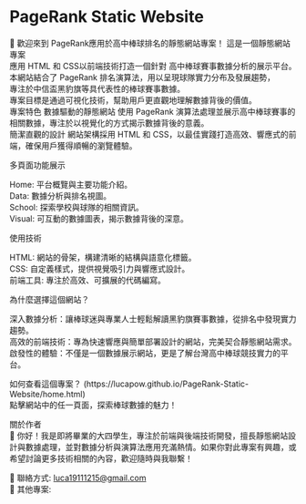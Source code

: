 <h1>PageRank Static Website</h1>

🎉 歡迎來到 PageRank應用於高中棒球排名的靜態網站專案！
這是一個靜態網站專案<br/>
應用 HTML 和 CSS以前端技術打造一個針對 高中棒球賽事數據分析的展示平台。<br/>
本網站結合了 PageRank 排名演算法，用以呈現球隊實力分布及發展趨勢，<br/>
專注於中信盃黑豹旗等具代表性的棒球賽事數據。<br/>
專案目標是通過可視化技術，幫助用戶更直觀地理解數據背後的價值。<br/>
專案特色
數據驅動的靜態網站
使用 PageRank 演算法處理並展示高中棒球賽事的相關數據，專注於以視覺化的方式揭示數據背後的意義。
<br/>簡潔直觀的設計
網站架構採用 HTML 和 CSS，以最佳實踐打造高效、響應式的前端，確保用戶獲得順暢的瀏覽體驗。<br/>

多頁面功能展示

Home: 平台概覽與主要功能介紹。<br/>
Data: 數據分析與排名視圖。<br/>
School: 探索學校與球隊的相關資訊。<br/>
Visual: 可互動的數據圖表，揭示數據背後的深意。<br/>

<p>使用技術

HTML: 網站的骨架，構建清晰的結構與語意化標籤。<br/>
CSS: 自定義樣式，提供視覺吸引力與響應式設計。<br/>
前端工具: 專注於高效、可擴展的代碼編寫。<br/>
<p>為什麼選擇這個網站？

深入數據分析：讓棒球迷與專業人士輕鬆解讀黑豹旗賽事數據，從排名中發現實力趨勢。<br/>
高效的前端技術：專為快速響應與簡單部署設計的網站，完美契合靜態網站需求。<br/>
啟發性的體驗：不僅是一個數據展示網站，更是了解台灣高中棒球競技實力的平台。<br/>

<p>如何查看這個專案？
(https://lucapow.github.io/PageRank-Static-Website/home.html)<br/>
點擊網站中的任一頁面，探索棒球數據的魅力！<br/>

<p>關於作者<br/>
👋 你好！我是即將畢業的大四學生，專注於前端與後端技術開發，擅長靜態網站設計與數據處理，並對數據分析與演算法應用充滿熱情。如果你對此專案有興趣，或希望討論更多技術相關的內容，歡迎隨時與我聯繫！<br/>

📧 聯絡方式: luca19111215@gmail.com<br/>
🔗 其他專案: <br/>

